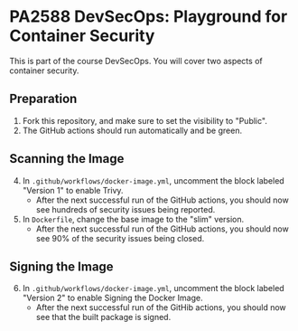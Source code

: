 # PA2588 DevSecOps: Playground for Container Security

This is part of the course DevSecOps.
You will cover two aspects of container security.

## Preparation

  1. Fork this repository, and make sure to set the visibility to "Public".
  2. The GitHub actions should run automatically and be green.

## Scanning the Image

  4. In `.github/workflows/docker-image.yml`, uncomment the block labeled "Version 1" to enable Trivy.
     * After the next successful run of the GitHub actions, you should now see hundreds of security issues being reported.
  5. In `Dockerfile`, change the base image to the "slim" version.
     * After the next successful run of the GitHub actions, you should now see 90% of the security issues being closed.

## Signing the Image

  6. In `.github/workflows/docker-image.yml`, uncomment the block labeled "Version 2" to enable Signing the Docker Image.
     * After the next successful run of the GitHib actions, you should now see that the built package is signed.

